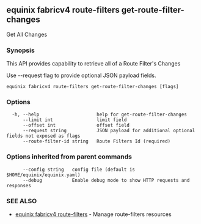 ## equinix fabricv4 route-filters get-route-filter-changes

Get All Changes

### Synopsis

This API provides capability to retrieve all of a Route Filter's Changes

Use --request flag to provide optional JSON payload fields.

```
equinix fabricv4 route-filters get-route-filter-changes [flags]
```

### Options

```
  -h, --help                     help for get-route-filter-changes
      --limit int                limit field
      --offset int               offset field
      --request string           JSON payload for additional optional fields not exposed as flags
      --route-filter-id string   Route Filters Id (required)
```

### Options inherited from parent commands

```
      --config string   config file (default is $HOME/equinix/equinix.yaml)
      --debug           Enable debug mode to show HTTP requests and responses
```

### SEE ALSO

* [equinix fabricv4 route-filters](equinix_fabricv4_route-filters.md)	 - Manage route-filters resources

